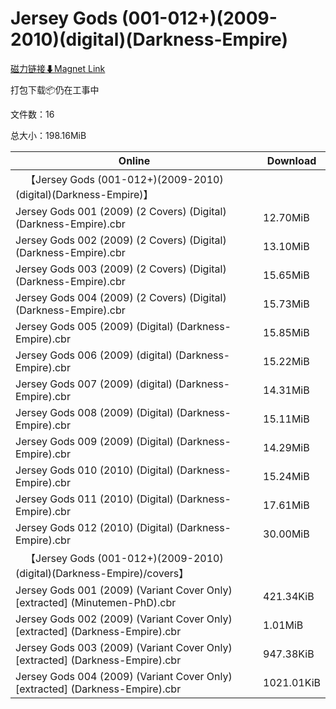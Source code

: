 # Jersey Gods (001-012+)(2009-2010)(digital)(Darkness-Empire)

[磁力链接⬇Magnet Link](magnet:?xt=urn:btih:6600b53e57272f038ce482a102946830f935c628&dn=Jersey%20Gods%20%28001-012%2B%29%282009-2010%29%28digital%29%28Darkness-Empire%29)

打包下载📦仍在工事中

文件数：16

总大小：198.16MiB

Online | Download
--- | ---
&emsp;【Jersey Gods (001-012+)(2009-2010)(digital)(Darkness-Empire)】 | 
Jersey Gods 001 (2009) (2 Covers) (Digital) (Darkness-Empire).cbr | 12.70MiB
Jersey Gods 002 (2009) (2 Covers) (Digital) (Darkness-Empire).cbr | 13.10MiB
Jersey Gods 003 (2009) (2 Covers) (Digital) (Darkness-Empire).cbr | 15.65MiB
Jersey Gods 004 (2009) (2 Covers) (Digital) (Darkness-Empire).cbr | 15.73MiB
Jersey Gods 005 (2009) (Digital) (Darkness-Empire).cbr | 15.85MiB
Jersey Gods 006 (2009) (digital) (Darkness-Empire).cbr | 15.22MiB
Jersey Gods 007 (2009) (digital) (Darkness-Empire).cbr | 14.31MiB
Jersey Gods 008 (2009) (Digital) (Darkness-Empire).cbr | 15.11MiB
Jersey Gods 009 (2009) (Digital) (Darkness-Empire).cbr | 14.29MiB
Jersey Gods 010 (2010) (Digital) (Darkness-Empire).cbr | 15.24MiB
Jersey Gods 011 (2010) (Digital) (Darkness-Empire).cbr | 17.61MiB
Jersey Gods 012 (2010) (Digital) (Darkness-Empire).cbr | 30.00MiB
&emsp;【Jersey Gods (001-012+)(2009-2010)(digital)(Darkness-Empire)/covers】 | 
Jersey Gods 001 (2009) (Variant Cover Only) \[extracted\] (Minutemen-PhD).cbr | 421.34KiB
Jersey Gods 002 (2009) (Variant Cover Only) \[extracted\] (Darkness-Empire).cbr | 1.01MiB
Jersey Gods 003 (2009) (Variant Cover Only) \[extracted\] (Darkness-Empire).cbr | 947.38KiB
Jersey Gods 004 (2009) (Variant Cover Only) \[extracted\] (Darkness-Empire).cbr | 1021.01KiB